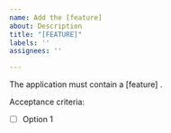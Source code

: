 ```yaml
---
name: Add the [feature]
about: Description
title: "[FEATURE]"
labels: ''
assignees: ''

---
```


The application must contain a  [feature] . 

Acceptance criteria:
- [ ] Option 1
